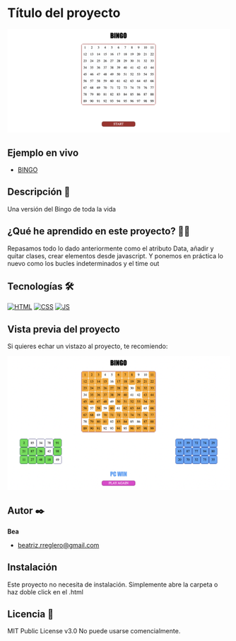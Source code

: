 # Título del proyecto

![Imagen del proyecto](https://github.com/BeatrizRodriguezReglero/bingo-vite-js/blob/main/src/assets/images/bingo-principal-1.png)

## Ejemplo en vivo

- [BINGO](https://beatrizrodriguezreglero.github.io/bingo-vite-js/)


## Descripción 📑

Una versión del Bingo de toda la vida

## ¿Qué he aprendido en este proyecto? 🙇🏻

Repasamos todo lo dado anteriormente como el atributo Data, añadir y quitar clases, crear elementos desde javascript. Y ponemos en práctica lo nuevo como los bucles indeterminados y el time out

## Tecnologías 🛠

<!-- Iconos sacados de: https://github.com/hendrasob/badges/blob/master/README.md y https://github.com/alexandresanlim/Badges4-README.md-Profile -->

[![HTML](https://img.shields.io/badge/HTML5-E34F26?style=for-the-badge&logo=html5&logoColor=white)](https://es.wikipedia.org/wiki/HTML5)
[![CSS](https://img.shields.io/badge/CSS3-1572B6?style=for-the-badge&logo=css3&logoColor=white)](https://es.wikipedia.org/wiki/CSS)
[![JS](https://img.shields.io/badge/JavaScript-F7DF1E?style=for-the-badge&logo=javascript&logoColor=black)](https://es.wikipedia.org/wiki/JavaScript)

## Vista previa del proyecto

Si quieres echar un vistazo al proyecto, te recomiendo:

![Captura del proyecto](https://raw.githubusercontent.com/BeatrizRodriguezReglero/bingo-vite-js/main/src/assets/images/bingo-game.png)


## Autor ✒️

**Bea**

- [beatriz.rreglero@gmail.com](beatriz.rreglero@gmail.com)



## Instalación

Este proyecto no necesita de instalación. Simplemente abre la carpeta o haz doble click en el .html

## Licencia 📄

MIT Public License v3.0
No puede usarse comencialmente.
